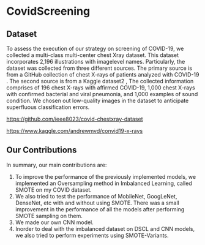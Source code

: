 # CovidScreening

## Dataset
To assess the execution of our strategy on screening of COVID-19, we collected a multi-class multi-center chest Xray dataset. This dataset incorporates 2,196 illustrations with 
imagelevel names. Particularly, the dataset was collected from three different sources. The primary source is from a GitHub collection of chest X-rays of patients analyzed with 
COVID-19 . The second source is from a  Kaggle dataset2 ,  The collected information comprises of 196 chest X-rays with affirmed COVID-19, 1,000 chest X-rays with confirmed 
bacterial and viral pneumonia, and 1,000 examples of sound condition. We chosen out low-quality images in the dataset to anticipate superfluous classification errors.

https://github.com/ieee8023/covid-chestxray-dataset

https://www.kaggle.com/andrewmvd/convid19-x-rays

## Our Contributions
In summary, our main contributions are:
1) To improve the performance of the previously implemented models, we implemented an Oversampling method in Imbalanced Learning, called SMOTE on my COVID dataset.
2) We also tried to test the performance of MobileNet, GoogLeNet, DenseNet, etc with and without using SMOTE. There was a small improvement in the performance of all the models after performing SMOTE sampling on them.
3) We made our own CNN model.
4) Inorder to deal with the imbalanced dataset on DSCL and CNN models, we also tried to perform experiments using SMOTE-Variants.

